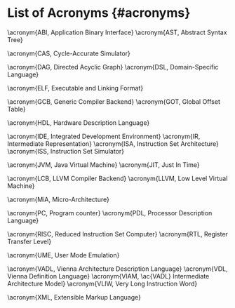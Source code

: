 
# List of Acronyms {#acronyms}

<!-- A -->
\acronym{ABI,  Application Binary Interface}
\acronym{AST,  Abstract Syntax Tree}
<!-- B -->
<!-- C -->
\acronym{CAS,  Cycle-Accurate Simulator}
<!-- D -->
\acronym{DAG,  Directed Acyclic Graph}
\acronym{DSL,  Domain-Specific Language}
<!-- E -->
\acronym{ELF,  Executable and Linking Format}
<!-- F -->
<!-- G -->
\acronym{GCB,  Generic Compiler Backend}
\acronym{GOT,  Global Offset Table}
<!-- H -->
\acronym{HDL,  Hardware Description Language}
<!-- I -->
\acronym{IDE,  Integrated Development Environment}
\acronym{IR,   Intermediate Representation}
\acronym{ISA,  Instruction Set Architecture}
\acronym{ISS,  Instruction Set Simulator}
<!-- J -->
\acronym{JVM,  Java Virtual Machine}
\acronym{JIT,  Just In Time}
<!-- K -->
<!-- L -->
\acronym{LCB,   LLVM Compiler Backend}
\acronym{LLVM,  Low Level Virtual Machine}
<!-- M -->
\acronym{MiA,  Micro-Architecture}
<!-- N -->
<!-- O -->
<!-- P -->
\acronym{PC,   Program counter}
\acronym{PDL,  Processor Description Language}
<!-- Q -->
<!-- R -->
\acronym{RISC,   Reduced Instruction Set Computer}
\acronym{RTL,    Register Transfer Level}
<!-- S -->
<!-- T -->
<!-- U -->
\acronym{UME, User Mode Emulation}
<!-- V -->
\acronym{VADL, Vienna Architecture Description Language}
\acronym{VDL,  Vienna Definition Language}
\acronym{VIAM, \ac{VADL} Intermediate Architecture Model}
\acronym{VLIW, Very Long Instruction Word}
<!-- W -->
<!-- X -->
\acronym{XML,  Extensible Markup Language}
<!-- Y -->
<!-- Z -->
